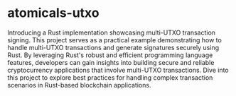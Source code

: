 # atomicals-utxo
Introducing a Rust implementation showcasing multi-UTXO transaction signing. This project serves as a practical example demonstrating how to handle multi-UTXO transactions and generate signatures securely using Rust. By leveraging Rust's robust and efficient programming language features, developers can gain insights into building secure and reliable cryptocurrency applications that involve multi-UTXO transactions. Dive into this project to explore best practices for handling complex transaction scenarios in Rust-based blockchain applications.
